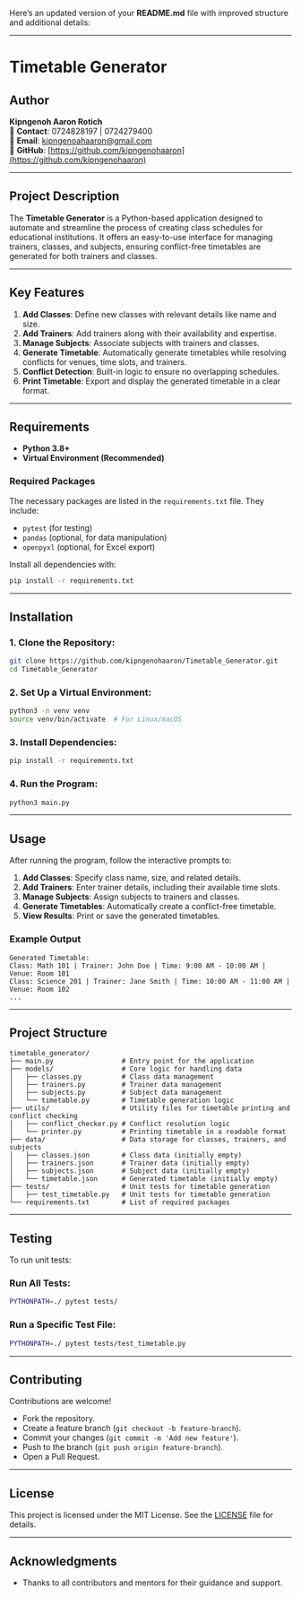Here’s an updated version of your **README.md** file with improved structure and additional details:

---

# Timetable Generator  

## Author  
**Kipngenoh Aaron Rotich**  
📱 **Contact**: 0724828197 | 0724279400  
📧 **Email**: [kipngenoahaaron@gmail.com](mailto:kipngenoahaaron@gmail.com)  
🔗 **GitHub**: [https://github.com/kipngenohaaron](https://github.com/kipngenohaaron)  

---

## Project Description  

The **Timetable Generator** is a Python-based application designed to automate and streamline the process of creating class schedules for educational institutions. It offers an easy-to-use interface for managing trainers, classes, and subjects, ensuring conflict-free timetables are generated for both trainers and classes.  

---

## Key Features  

1. **Add Classes**: Define new classes with relevant details like name and size.  
2. **Add Trainers**: Add trainers along with their availability and expertise.  
3. **Manage Subjects**: Associate subjects with trainers and classes.  
4. **Generate Timetable**: Automatically generate timetables while resolving conflicts for venues, time slots, and trainers.  
5. **Conflict Detection**: Built-in logic to ensure no overlapping schedules.  
6. **Print Timetable**: Export and display the generated timetable in a clear format.  

---

## Requirements  

- **Python 3.8+**  
- **Virtual Environment (Recommended)**  

### Required Packages  

The necessary packages are listed in the `requirements.txt` file. They include:  
- `pytest` (for testing)  
- `pandas` (optional, for data manipulation)  
- `openpyxl` (optional, for Excel export)  

Install all dependencies with:  
```bash
pip install -r requirements.txt
```  

---

## Installation  

### 1. Clone the Repository:  
```bash
git clone https://github.com/kipngenohaaron/Timetable_Generator.git
cd Timetable_Generator
```  

### 2. Set Up a Virtual Environment:  
```bash
python3 -m venv venv
source venv/bin/activate  # For Linux/macOS
```

### 3. Install Dependencies:  
```bash
pip install -r requirements.txt
```  

### 4. Run the Program:  
```bash
python3 main.py
```  

---

## Usage  

After running the program, follow the interactive prompts to:  

1. **Add Classes**: Specify class name, size, and related details.  
2. **Add Trainers**: Enter trainer details, including their available time slots.  
3. **Manage Subjects**: Assign subjects to trainers and classes.  
4. **Generate Timetables**: Automatically create a conflict-free timetable.  
5. **View Results**: Print or save the generated timetables.  

### Example Output  

```plaintext
Generated Timetable:
Class: Math 101 | Trainer: John Doe | Time: 9:00 AM - 10:00 AM | Venue: Room 101
Class: Science 201 | Trainer: Jane Smith | Time: 10:00 AM - 11:00 AM | Venue: Room 102
...
```  

---

## Project Structure  

```plaintext
timetable_generator/
├── main.py                 # Entry point for the application
├── models/                 # Core logic for handling data
│   ├── classes.py          # Class data management
│   ├── trainers.py         # Trainer data management
│   ├── subjects.py         # Subject data management
│   └── timetable.py        # Timetable generation logic
├── utils/                  # Utility files for timetable printing and conflict checking
│   ├── conflict_checker.py # Conflict resolution logic
│   └── printer.py          # Printing timetable in a readable format
├── data/                   # Data storage for classes, trainers, and subjects
│   ├── classes.json        # Class data (initially empty)
│   ├── trainers.json       # Trainer data (initially empty)
│   ├── subjects.json       # Subject data (initially empty)
│   └── timetable.json      # Generated timetable (initially empty)
├── tests/                  # Unit tests for timetable generation
│   ├── test_timetable.py   # Unit tests for timetable generation
└── requirements.txt        # List of required packages
```

---

## Testing  

To run unit tests:  

### Run All Tests:  
```bash
PYTHONPATH=./ pytest tests/
```  

### Run a Specific Test File:  
```bash
PYTHONPATH=./ pytest tests/test_timetable.py
```  

---

## Contributing  

Contributions are welcome!  

- Fork the repository.  
- Create a feature branch (`git checkout -b feature-branch`).  
- Commit your changes (`git commit -m 'Add new feature'`).  
- Push to the branch (`git push origin feature-branch`).  
- Open a Pull Request.  

---

## License  

This project is licensed under the MIT License. See the [LICENSE](LICENSE) file for details.  

---

## Acknowledgments  

- Thanks to all contributors and mentors for their guidance and support.  

